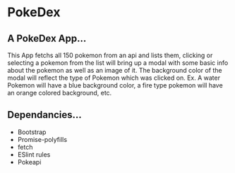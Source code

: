 # PokeDex
 ## A PokeDex App...
 
  This App fetchs all 150 pokemon from an api and lists them, clicking or selecting a pokemon from the list
  will bring up a modal with some basic info about the pokemon as well as an image of it. The background color of the modal will reflect the type of Pokemon which was clicked on. Ex. A water Pokemon will have a blue background color, a fire type pokemon will have an orange colored background, etc.

  ## Dependancies...
  + Bootstrap
  + Promise-polyfills
  + fetch
  + ESlint rules
  + Pokeapi

  
  

